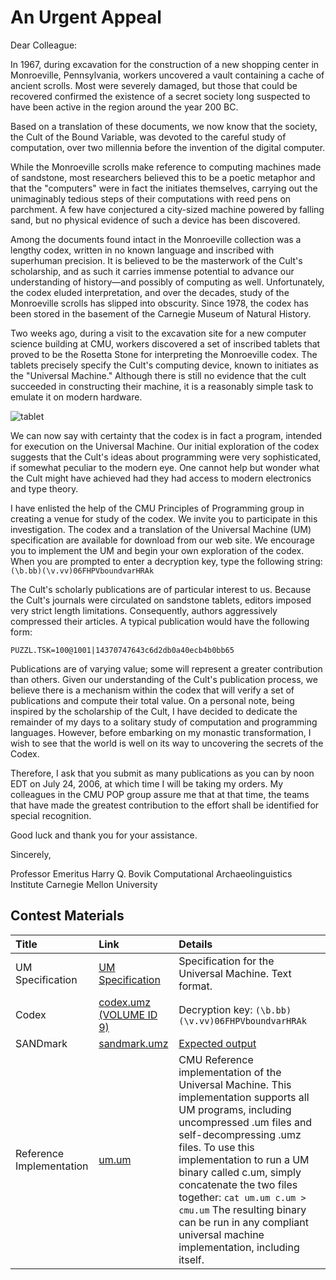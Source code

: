 # An Urgent Appeal

Dear Colleague:

In 1967, during excavation for the construction of a new shopping center in Monroeville, Pennsylvania, workers uncovered a vault containing a cache of ancient scrolls. Most were severely damaged, but those that could be recovered confirmed the existence of a secret society long suspected to have been active in the region around the year 200 BC.

Based on a translation of these documents, we now know that the society, the Cult of the Bound Variable, was devoted to the careful study of computation, over two millennia before the invention of the digital computer.

While the Monroeville scrolls make reference to computing machines made of sandstone, most researchers believed this to be a poetic metaphor and that the "computers" were in fact the initiates themselves, carrying out the unimaginably tedious steps of their computations with reed pens on parchment. A few have conjectured a city-sized machine powered by falling sand, but no physical evidence of such a device has been discovered.

Among the documents found intact in the Monroeville collection was a lengthy codex, written in no known language and inscribed with superhuman precision. It is believed to be the masterwork of the Cult's scholarship, and as such it carries immense potential to advance our understanding of history—and possibly of computing as well. Unfortunately, the codex eluded interpretation, and over the decades, study of the Monroeville scrolls has slipped into obscurity. Since 1978, the codex has been stored in the basement of the Carnegie Museum of Natural History.

Two weeks ago, during a visit to the excavation site for a new computer science building at CMU, workers discovered a set of inscribed tablets that proved to be the Rosetta Stone for interpreting the Monroeville codex. The tablets precisely specify the Cult's computing device, known to initiates as the "Universal Machine." Although there is still no evidence that the cult succeeded in constructing their machine, it is a reasonably simple task to emulate it on modern hardware.

![tablet](http://www.boundvariable.org/spec.png)

We can now say with certainty that the codex is in fact a program, intended for execution on the Universal Machine. Our initial exploration of the codex suggests that the Cult's ideas about programming were very sophisticated, if somewhat peculiar to the modern eye. One cannot help but wonder what the Cult might have achieved had they had access to modern electronics and type theory.

I have enlisted the help of the CMU Principles of Programming group in creating a venue for study of the codex. We invite you to participate in this investigation. The codex and a translation of the Universal Machine (UM) specification are available for download from our web site. We encourage you to implement the UM and begin your own exploration of the codex. When you are prompted to enter a decryption key, type the following string: `(\b.bb)(\v.vv)06FHPVboundvarHRAk`

The Cult's scholarly publications are of particular interest to us. Because the Cult's journals were circulated on sandstone tablets, editors imposed very strict length limitations. Consequently, authors aggressively compressed their articles. A typical publication would have the following form:

```tesxt
PUZZL.TSK=100@1001|14370747643c6d2db0a40ecb4b0bb65
```

Publications are of varying value; some will represent a greater contribution than others. Given our understanding of the Cult's publication process, we believe there is a mechanism within the codex that will verify a set of publications and compute their total value.
On a personal note, being inspired by the scholarship of the Cult, I have decided to dedicate the remainder of my days to a solitary study of computation and programming languages. However, before embarking on my monastic transformation, I wish to see that the world is well on its way to uncovering the secrets of the Codex.

Therefore, I ask that you submit as many publications as you can by noon EDT on July 24, 2006, at which time I will be taking my orders. My colleagues in the CMU POP group assure me that at that time, the teams that have made the greatest contribution to the effort shall be identified for special recognition.

Good luck and thank you for your assistance.

Sincerely,

Professor Emeritus Harry Q. Bovik
Computational Archaeolinguistics Institute
Carnegie Mellon University

## Contest Materials

| Title | Link | Details |
| :--- | :--- | :---|
| UM Specification | [UM Specification](http://www.boundvariable.org/um-spec.txt) | Specification for the Universal Machine. Text format. |
| Codex | [codex.umz (VOLUME ID 9)](http://www.boundvariable.org/codex.umz) | Decryption key: `(\b.bb)(\v.vv)06FHPVboundvarHRAk` |
| SANDmark | [sandmark.umz](http://www.boundvariable.org/sandmark.umz) | [Expected output](http://www.boundvariable.org/sandmark-output.txt) |
| Reference Implementation | [um.um](http://www.boundvariable.org/um.um) | CMU Reference implementation of the Universal Machine. This implementation supports all UM programs, including uncompressed .um files and self-decompressing .umz files. To use this implementation to run a UM binary called c.um, simply concatenate the two files together: `cat um.um c.um > cmu.um` The resulting binary can be run in any compliant universal machine implementation, including itself. |
